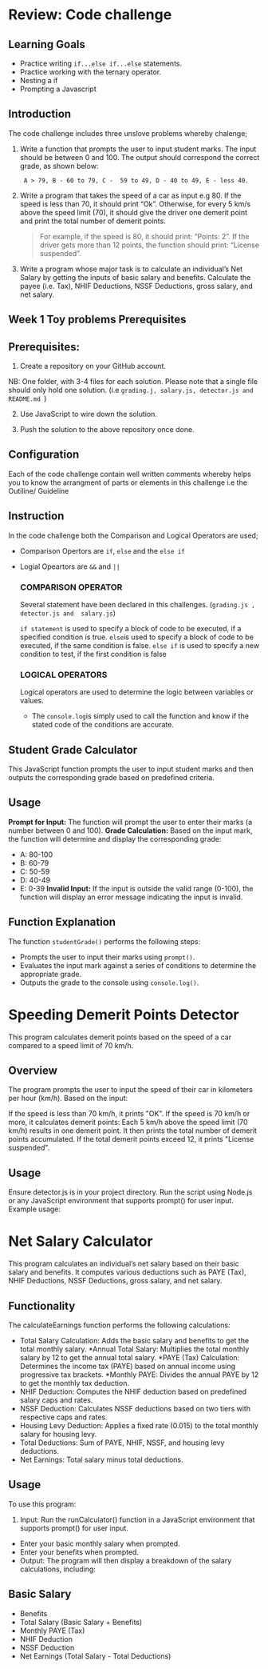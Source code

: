 # Review: Code challenge

## Learning Goals

* Practice writing `if...else if...else` statements.
* Practice working with the ternary operator.
* Nesting a if 
* Prompting a Javascript 


## Introduction 

The code challenge includes three unslove problems whereby chalenge;

1. Write a function that prompts the user to input student marks. The input should be between  0 and 100. The output should correspond the correct grade, as shown below: 

        A > 79, B - 60 to 79, C -  59 to 49, D - 40 to 49, E - less 40.

2. Write a program that takes the speed of a car as input e.g 80. If the speed is less than 70, it should print “Ok”. Otherwise, for every 5 km/s above the speed limit (70), it should give the driver one demerit point and print the total number of demerit points.

   > For example, if the speed is 80, it should print: “Points: 2”. If the driver gets more than 12 points, the function should print: “License suspended”.

3. Write a program whose major task is to calculate an individual’s Net Salary by getting the inputs of basic salary and benefits. Calculate the payee (i.e. Tax), NHIF Deductions, NSSF Deductions, gross salary, and net salary. 



## Week 1 Toy problems Prerequisites
   ## Prerequisites: 
         
   1. Create a repository on your GitHub account. 

   NB: One folder, with 3-4 files for each solution. Please note that a single file should only hold one solution. (i.e `grading.j, salary.js, detector.js and README.md `)

   2. Use JavaScript to wire down the solution.

   3. Push the solution to the above repository once done.


## Configuration
Each of the code challenge contain well written comments whereby helps you to know the arrangment of parts or elements in this challenge i.e the Outiline/ Guideline 


## Instruction 

In the code challenge both the Comparison and Logical Operators are used;
        
   * Comparison Opertors are `if`, `else` and the `else if` 
   * Logial Opeartors are `&&` and `|| `
   
      ### COMPARISON OPERATOR 
      Several statement have been declared in this challenges. (`grading.js , detector.js and  salary.js`) 

      `if statement` is used to specify a block of code to be executed, if a specified condition is true.
      `else`is used to specify a block of code to be executed, if the same condition is false.
      `else if` is used to specify a new condition to test, if the first condition is false

      ### LOGICAL OPERATORS 
      Logical operators are used to determine the logic between variables or values.

      * The `console.log`is simply used to call the function and know if the stated code of the conditions are accurate.

## Student Grade Calculator

This JavaScript function prompts the user to input student marks and then outputs the corresponding grade based on predefined criteria.

## Usage

   **Prompt for Input:** The function will prompt the user to enter their marks (a number between 0 and 100).
   **Grade Calculation:** Based on the input mark, the function will determine and display the corresponding grade:
   - A: 80-100
   - B: 60-79
   - C: 50-59
   - D: 40-49
   - E: 0-39
   **Invalid Input:** If the input is outside the valid range (0-100), the function will display an error message indicating the input is invalid.

## Function Explanation

The function `studentGrade()` performs the following steps:
- Prompts the user to input their marks using `prompt()`.
- Evaluates the input mark against a series of conditions to determine the appropriate grade.
- Outputs the grade to the console using `console.log()`.

# Speeding Demerit Points Detector
This program calculates demerit points based on the speed of a car compared to a speed limit of 70 km/h.

## Overview
The program prompts the user to input the speed of their car in kilometers per hour (km/h). Based on the input:

If the speed is less than 70 km/h, it prints "OK".
If the speed is 70 km/h or more, it calculates demerit points:
Each 5 km/h above the speed limit (70 km/h) results in one demerit point.
It then prints the total number of demerit points accumulated.
If the total demerit points exceed 12, it prints "License suspended".

## Usage
Ensure detector.js is in your project directory.
Run the script using Node.js or any JavaScript environment that supports prompt() for user input.
Example usage:

# Net Salary Calculator
This program calculates an individual’s net salary based on their basic salary and benefits. It computes various deductions such as PAYE (Tax), NHIF Deductions, NSSF Deductions, gross salary, and net salary.

## Functionality
The calculateEarnings function performs the following calculations:

* Total Salary Calculation: Adds the basic salary and benefits to get the total monthly salary.
*Annual Total Salary: Multiplies the total monthly salary by 12 to get the annual total salary.
*PAYE (Tax) Calculation: Determines the income tax (PAYE) based on annual income using progressive tax brackets.
*Monthly PAYE: Divides the annual PAYE by 12 to get the monthly tax deduction.
* NHIF Deduction: Computes the NHIF deduction based on predefined salary caps and rates.
* NSSF Deduction: Calculates NSSF deductions based on two tiers with respective caps and rates.
* Housing Levy Deduction: Applies a fixed rate (0.015) to the total monthly salary for housing levy.
* Total Deductions: Sum of PAYE, NHIF, NSSF, and housing levy deductions.
* Net Earnings: Total salary minus total deductions.

## Usage
To use this program:

1. Input: Run the runCalculator() function in a JavaScript environment that supports prompt() for user input.

- Enter your basic monthly salary when prompted.
- Enter your benefits when prompted.
- Output: The program will then display a breakdown of the salary calculations, including:

## Basic Salary
* Benefits
* Total Salary (Basic Salary + Benefits)
* Monthly PAYE (Tax)
* NHIF Deduction
* NSSF Deduction
* Net Earnings (Total Salary - Total Deductions)